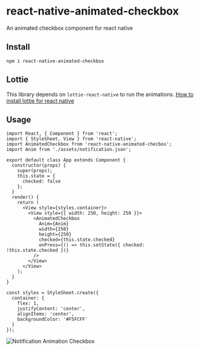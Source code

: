 # react-native-animated-checkbox

An animated checkbox component for react native

## Install

`npm i react-native-animated-checkbox`

## Lottie

This library depends on `lottie-react-native` to run the animations. [How to install lottie for react native](https://airbnb.io/lottie/react-native/react-native.html)

## Usage

```
import React, { Component } from 'react';
import { StyleSheet, View } from 'react-native';
import AnimatedCheckbox from 'react-native-animated-checbox';
import Anim from './assets/notification.json';

export default class App extends Component {
  constructor(props) {
    super(props);
    this.state = {
      checked: false
    };
  }
  render() {
    return (
      <View style={styles.container}>
        <View style={{ width: 250, height: 250 }}>
          <AnimatedCheckbox
            Anim={Anim}
            width={250}
            height={250}
            checked={this.state.checked}
            onPress={() => this.setState({ checked: !this.state.checked })}
          />
        </View>
      </View>
    );
  }
}

const styles = StyleSheet.create({
  container: {
    flex: 1,
    justifyContent: 'center',
    alignItems: 'center',
    backgroundColor: '#F5FCFF'
  }
});
```

![Notification Animation Checkbox](https://media.giphy.com/media/euQotBUU5kVTyo6e02/giphy.gif)
